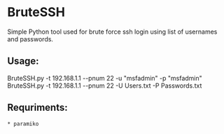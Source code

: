 # BruteSSH
Simple Python tool used for brute force ssh login using list of usernames and passwords.

## Usage:
   BruteSSH.py -t 192.168.1.1 --pnum 22 -u "msfadmin" -p "msfadmin"
   BruteSSH.py -t 192.168.1.1 --pnum 22 -U Users.txt -P Passwords.txt


  ## Requriments:
    * paramiko 

